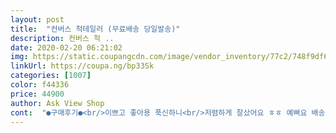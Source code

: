 ```yaml
---
layout: post 
title:  "컨버스 척테일러 (무료배송 당일발송)" 
description: 컨버스 척 ..
date: 2020-02-20 06:21:02 
img: https://static.coupangcdn.com/image/vendor_inventory/77c2/748f9df673b320b5262c4536dcd97a2a475984ba5a7953d8524c77724473.jpg 
linkUrl: https://coupa.ng/bp33Sk 
categories: [1007] 
color: f44336 
price: 44900 
author: Ask View Shop 
cont:  "●구매후기●<br/>이쁘고 좋아용 푹신하니<br/>저렴하게 잘샀어요 ㅎㅎ 예뻐요 배송도 빠르고<br/>좋아요!<br/>" 
---
```

